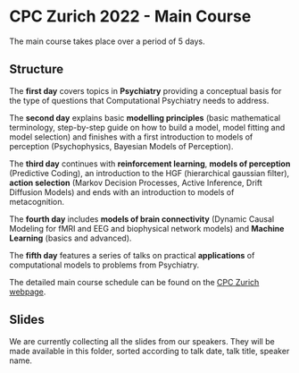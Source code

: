# CPC Zurich 2022 - Main Course

The main course takes place over a period of 5 days.

## Structure

The **first day** covers topics in **Psychiatry** providing a conceptual basis for the type of questions that Computational Psychiatry needs to address.

The **second day** explains basic **modelling principles** (basic mathematical terminology, step-by-step guide on how to build a  model, model fitting and model selection) and finishes with a first  introduction to models of perception (Psychophysics, Bayesian Models of Perception).

The **third day** continues with **reinforcement learning**, **models of perception** (Predictive Coding), an introduction to the HGF (hierarchical gaussian filter), **action selection** (Markov Decision Processes, Active Inference, Drift Diffusion Models) and ends with an introduction to models of metacognition.

The **fourth day** includes **models of brain connectivity** (Dynamic Causal Modeling for fMRI and EEG and biophysical network models) and **Machine Learning** (basics and advanced). 

 The **fifth day** features a series of talks on practical **applications** of computational models to problems from Psychiatry.

 The detailed main course schedule can be found on the [CPC Zurich webpage](https://www.translationalneuromodeling.org/cpcourse/).

## Slides

We are currently collecting all the slides from our speakers. They will be made available in this folder, sorted according to talk date, talk title, speaker name.
